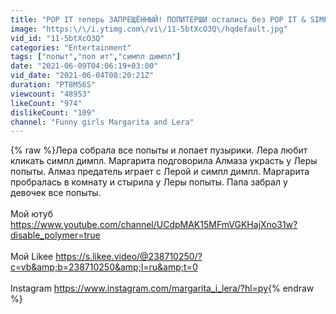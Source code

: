 ```yaml
---
title: "POP IT теперь ЗАПРЕЩЁННЫЙ! ПОПИТЕРШИ остались без POP IT & SIMPLE DIMPLE! Папа забрал все попЫты"
image: "https:\/\/i.ytimg.com\/vi\/11-5btXcO3Q\/hqdefault.jpg"
vid_id: "11-5btXcO3Q"
categories: "Entertainment"
tags: ["попыт","поп ит","симпл димпл"]
date: "2021-06-09T04:06:19+03:00"
vid_date: "2021-06-04T08:20:21Z"
duration: "PT8M56S"
viewcount: "48953"
likeCount: "974"
dislikeCount: "109"
channel: "Funny girls Margarita and Lera"
---
```

{% raw %}Лера собрала все попыты и лопает пузырики. Лера любит кликать симпл димпл. Маргарита подговорила Алмаза украсть у Леры попыты.  Алмаз предатель играет с Лерой и симпл димпл. Маргарита пробралась в комнату и стырила у Леры попыты. Папа забрал у девочек все попыты.<br /><br />Мой ютуб <a rel="nofollow" target="blank" href="https://www.youtube.com/channel/UCdpMAK15MFmVGKHajXno31w?disable_polymer=true">https://www.youtube.com/channel/UCdpMAK15MFmVGKHajXno31w?disable_polymer=true</a><br /><br />Мой Likee <a rel="nofollow" target="blank" href="https://s.likee.video/@238710250/?c=vb&amp;b=238710250&amp;l=ru&amp;t=0">https://s.likee.video/@238710250/?c=vb&amp;b=238710250&amp;l=ru&amp;t=0</a><br /><br />Instagram <a rel="nofollow" target="blank" href="https://www.instagram.com/margarita_i_lera/?hl=ру">https://www.instagram.com/margarita_i_lera/?hl=ру</a>{% endraw %}
